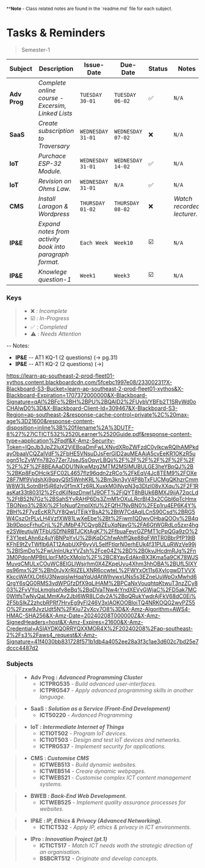 <p>
  <sub>**<b>Note</b> - Class related notes are found in the `readme.md` file for each subject.</sub>
</p>

# Tasks & Reminders
> Semester-1

| **Subject** | **Description** | **Issue-Date** | **Due-Date** | **Status** | **Notes** |
|---------|-------------|------------|---------|--------|--------|
| __Adv Prog__ | *Complete online course - Excersim, Linked Lists* |`TUESDAY 30-01` | `TUESDAY 06-02` | ✅️ | `N/A` |
| __SaaS__ | *Create subscription to Traversary* | `WEDNESDAY 31-01` | `WEDNESDAY 07-02` | ❌️ | `N/A` |
| __IoT__     | *Purchace ESP-32 Module.* | `WEDNESDAY 31-01` | `WEDNESDAY 14-02` | ✅️ | `N/A` |
| __IoT__     | *Revision on Ohms Law.* | `WEDNESDAY 31-01` | `N/A` | ✅️ | `N/A` |
| __CMS__ | *Install Laragon & Wordpress* | `THURSDAY 01-02` | `THURSDAY 08-02` | ❌️ | _Watch recorded lecturer._ |
| __IP&E__ | *Expand notes from activity book into paragraph format.* | `Each Week` | `Week10` | ☑️ | `N/A` |
| __IP&E__ | *Knowlege question-1* | `Week1` | `Week3` | ☑️ | `N/A` | 


### Keys
> - ❌️ : _Incomplete_
> - ☑️ : _In-Progress_
> - ✅️ : _Completed_
> - ⚠️ : _Needs Attention_

-- Notes:
- **IP&E** -- AT1 KQ-1 (2 questions) (-> pg.31)
- **IP&E** -- AT1 KQ-2 (2 questions) (->)

https://learn-ap-southeast-2-prod-fleet01-xythos.content.blackboardcdn.com/5fcebc1997e08/23300231?X-Blackboard-S3-Bucket=learn-ap-southeast-2-prod-fleet01-xythos&X-Blackboard-Expiration=1707372000000&X-Blackboard-Signature=qAl%2BFc%2BH%2BPU%2BQAID2%2FUybVYBFb2T1SRyWd0oCHAlwD0%3D&X-Blackboard-Client-Id=309467&X-Blackboard-S3-Region=ap-southeast-2&response-cache-control=private%2C%20max-age%3D21600&response-content-disposition=inline%3B%20filename%2A%3DUTF-8%27%27ICTICT532%2520Learner%2520Guide.pdf&response-content-type=application%2Fpdf&X-Amz-Security-Token=IQoJb3JpZ2luX2VjEBoaDmFwLXNvdXRoZWFzdC0yIkcwRQIhAMPkdayObaaVCQZaIVdF%2FbHE5VNsuDJsFerGID2auMEAAiA5cvEeKR1OKzR5uogn51cZvWYn782o7Zer7JseJSsOqyrLBQjj%2F%2F%2F%2F%2F%2F%2F%2F%2F%2F8BEAAaDDU1NjkwMzg2MTM2MSIMUBULGE3heYBpQJ%2B%2BKp8FpOHcikSFC02L4657flz96qdn2zRCo%2FkEqV4Jc8TEM9%2FOXe28F7Mf9VjdshXj9qqvQSt5WnhKRL%2Bm3kn3yV4P8bTxFUCMgQKhzrCmmW8W3LSotnBH5jR6zIy0f1mXTz6RLXuxkM0jNypN3g3DlzI08vXXqu%2F2F1RasKat33t80312%2FcdKiINqzDnwl1J9OFT%2FjQYT8hBUk6BMXJ9iiA72qcLd%2FtB52N7Gz%2BSahSYvRAHP6Ds3ZmM1rOXuLRcrBI43x2CGbI6pTcHmxTBONxo3%2BXj%2F1oNuqf2mpIXtU%2FQfH7NvBN0%2FEp1ru4EP6K4Y%2BH%2F7yzEcKR7UY8QwUTEjkYBsA2%2BtW7CdAqlLCnS90Csd%2BRG5W4CszOrPLvLH4VzfXW81LwXeEbe%2Bt%2Fiwm1QDwvOHbaQOOv%2B4q3b9DpocFrhuCrjL%2FJMbP47CQvg8ZEuXqNayG%2FA6GtWGRdLo5zxr4hge2SWeutjuWTFbUSDfNiRBTJCKtAgK7%2FfbuaFeyrGZPMT1cPpQGa9zO%2F3Y1eeLAhn6z4uYjBNPpYvU%2BjKqDChfwAhffQke88gFWtTR0BbrPfP19IBKFhE9tZvTWflb6AT12AqbUXP6vyVL5eIfFtlqrN0erhEUk4f31PULuRWzVe99j%2BISmDq%2FwUnlnUkzYVZsh%2Fce04Z%2BD%2B0kvJHcdmRJg%2Fn3M0PdonMPBtiLlprFM0cXMolq%2F%2BC8YavEdAknBX3Kma5a9CK78WJSMuvqCMULxCOuWC8EIGLIWsjrhm0X4ZKpeUyu4Xhm3hhOBA%2BUfL5IXYqs96mx%2F%2Bh0rJyXrRilZELXNR6ccwteL%2FWYxOt11s6XyIcgwDTVVXKkccWAfXLOt6U3NwqisIwHqaYqUdAtWlhywxUNs5s3EZneUuWpOxMwhd6QrgY6sQG0RMS3vdWPGfzDfX9qLiHAM%2BPCaNxVouqhtqKtwuT3nzZCy803%2FvVYoLkmgIspfv8eBq%2BqDVaTNw4rYndXEVyGWjaC%2FD5ak7MC0WltfsTwNyQaLMmKAv2JbI6WR8LCdv2A%2BqQRukYwdrAjFkV68dC0Ej%2F5bSIkZ2zhcbRPRf7HrvEg9yFl246V3xIAOKOOBIoiTQ4NRKOQG2wvPZ55O%2Fzxw9JvzUdt5N%2FKiu72vXcv7O8%3D&X-Amz-Algorithm=AWS4-HMAC-SHA256&X-Amz-Date=20240208T000000Z&X-Amz-SignedHeaders=host&X-Amz-Expires=21600&X-Amz-Credential=ASIAYDKQORRYQXXMOR4X%2F20240208%2Fap-southeast-2%2Fs3%2Faws4_request&X-Amz-Signature=41f4030bb831728f571b1db4a4052ee28a3f3c1ae3d602c7bd25e7dccc4487d2


### Subjects
> - **Adv Prog : _Advanced Programming Cluster_**
>   - **ICTPRG535** - _Build advanced user-interfaces._
>   - **ICTPRG547** - _Apply advanced programming skills in another language._

> - **SaaS : _Solution as a Service (Front-End Development)_**
>   - **ICT50220** - _Avdanced Programming_

> - **IoT : _Intermediate Internet of Things_**
>   - **ICTIOT502** - _Program IoT devices._
>   - **ICTIOT503** - _Design and test IoT devices and networks._
>   - **ICTPRG537** - _Implement security for applications._

> - **CMS : _Customise CMS_**
>   - **ICTWEB513** - _Build dynamic websites._
>   - **ICTWEB514** - _Creare dynamic webpages._
>   - **ICTWEB521** - _Customise complex ICT content management systems._

> - **BWEB : _Back-End Web Development._**
>   - **ICTWEB525** - _Implement quality assurance processes for websites._

> - **IP&E : _IP, Ethics & Privacy (Advanced Networking)._**
>   - **ICTICT532** - _Apply IP, ethics & privacy in ICT environments._

> - **IPro : _Innovation Project (pt.1)_**
>   - **ICTICT517** - _Match ICT needs woth the strategic direction of an organisation._
>   - **BSBCRT512** - _Originate and develop concepts._
